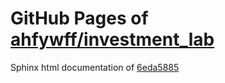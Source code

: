 GitHub Pages of [ahfywff/investment_lab](https://github.com/ahfywff/investment_lab.git)
===
Sphinx html documentation of [6eda5885](https://github.com/ahfywff/investment_lab/tree/6eda5885a6cc0d36e89a48c9bb20357bcb70ba9f)
